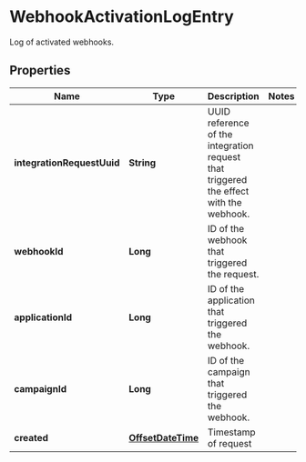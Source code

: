 

# WebhookActivationLogEntry

Log of activated webhooks.
## Properties

Name | Type | Description | Notes
------------ | ------------- | ------------- | -------------
**integrationRequestUuid** | **String** | UUID reference of the integration request that triggered the effect with the webhook. | 
**webhookId** | **Long** | ID of the webhook that triggered the request. | 
**applicationId** | **Long** | ID of the application that triggered the webhook. | 
**campaignId** | **Long** | ID of the campaign that triggered the webhook. | 
**created** | [**OffsetDateTime**](OffsetDateTime.md) | Timestamp of request | 




